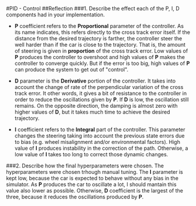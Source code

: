 #PID - Control
##Reflection
###1. Describe the effect each of the P, I, D components had in your implementation.
* **P** coefficient refers to the **Proportional** parameter of the controller. As its name indicates, this refers directly to the cross track error itself. If the distance from the desired trajectory is farther, the controller steer the well harder than if the car is close to the trajectory. That is, the amount of steering is given in **proportion** of the cross track error.
Low values of **P** produces the controller to overshoot and high values of **P** makes the controller to converge quickly. But if the error is too big, high values of **P** can produce the system to get out of "control".

* **D** parameter is the **Derivative** portion of the controller. It takes into account the change of rate of the perpendicular variation of the cross track error. It other words, it gives a bit of resistance to the controller in order to reduce the oscillations given by **P**.
If **D** is low, the oscillation still remains. On the opposite direction, the damping is almost zero with higher values of **D**, but it takes much time to achieve the desired trajectory.

* **I** coefficient refers to the **Integral** part of the controller. This parameter changes the steering taking into account the previous state errors due to bias (e.g. wheel misalignment and/or environmental factors). 
High value of **I** produces instability in the correction of the path. Otherwise, a low value of **I** takes too long to correct those dynamic changes.

###2. Describe how the final hyperparameters were chosen.
The hyperparameters were chosen trhough manual tuning. The **I** parameter is kept low, because the car is expected to behave without any bias in the simulator. As **P** produces the car to oscillate a lot, I should mantain this value also lower as possible. Otherwise, **D** coefficient is the largest of the three, because it reduces the oscillations produced by **P**.
